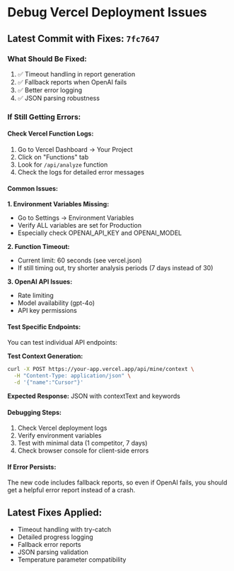 # Debug Vercel Deployment Issues

## Latest Commit with Fixes: `7fc7647`

### What Should Be Fixed:
1. ✅ Timeout handling in report generation
2. ✅ Fallback reports when OpenAI fails
3. ✅ Better error logging
4. ✅ JSON parsing robustness

### If Still Getting Errors:

#### Check Vercel Function Logs:
1. Go to Vercel Dashboard → Your Project
2. Click on "Functions" tab
3. Look for `/api/analyze` function
4. Check the logs for detailed error messages

#### Common Issues:

**1. Environment Variables Missing:**
- Go to Settings → Environment Variables
- Verify ALL variables are set for Production
- Especially check OPENAI_API_KEY and OPENAI_MODEL

**2. Function Timeout:**
- Current limit: 60 seconds (see vercel.json)
- If still timing out, try shorter analysis periods (7 days instead of 30)

**3. OpenAI API Issues:**
- Rate limiting
- Model availability (gpt-4o)
- API key permissions

#### Test Specific Endpoints:
You can test individual API endpoints:

**Test Context Generation:**
```bash
curl -X POST https://your-app.vercel.app/api/mine/context \
  -H "Content-Type: application/json" \
  -d '{"name":"Cursor"}'
```

**Expected Response:** JSON with contextText and keywords

#### Debugging Steps:
1. Check Vercel deployment logs
2. Verify environment variables
3. Test with minimal data (1 competitor, 7 days)
4. Check browser console for client-side errors

#### If Error Persists:
The new code includes fallback reports, so even if OpenAI fails, you should get a helpful error report instead of a crash.

## Latest Fixes Applied:
- Timeout handling with try-catch
- Detailed progress logging
- Fallback error reports
- JSON parsing validation
- Temperature parameter compatibility

